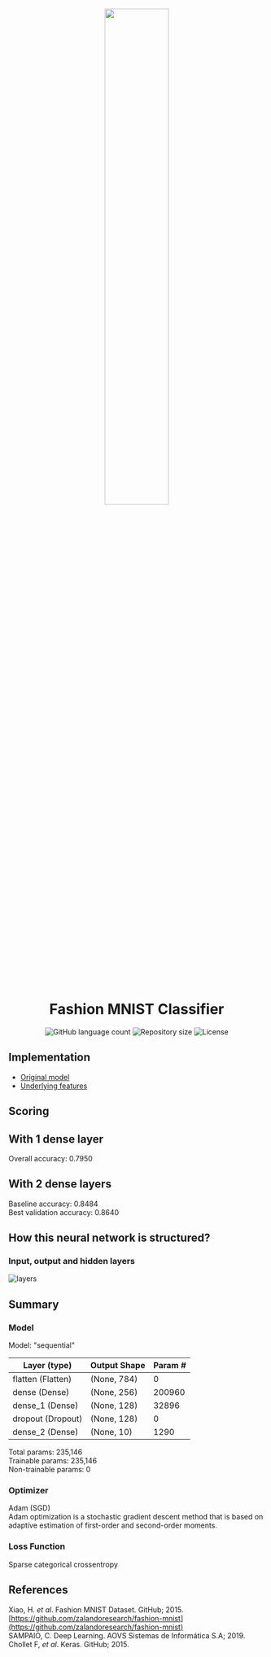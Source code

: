 <h1 align="center">
  <a href=#>
    <img src="https://github.com/zalandoresearch/fashion-mnist/blob/master/doc/img/embedding.gif" width="50%"/>
  </a>  
  <br>
  Fashion MNIST Classifier
</h1>

<p align="center">
  <img alt="GitHub language count" src="https://img.shields.io/github/languages/count/vcwild/fashion-mnist-classifier">
  <img alt="Repository size" src="https://img.shields.io/github/repo-size/vcwild/fashion-mnist-classifier">
  <img alt="License" src="https://img.shields.io/badge/license-MIT-brightgreen">
  <a>
</p>

## Implementation
- [Original model](image_classifier.ipynb)
- [Underlying features](image_classifier_underlying.ipynb)

## Scoring

## With 1 dense layer

Overall accuracy: 0.7950

## With 2 dense layers

Baseline accuracy: 0.8484\
Best validation accuracy: 0.8640 

## How this neural network is structured?

### Input, output and hidden layers 

<p align='left'>
  
  <img src='http://i.imgur.com/WonDKDM.png' alt='layers' />

</p>

## Summary
### Model

Model: "sequential"

|Layer (type)|Output Shape|Param #  | 
|---|---|---|
flatten (Flatten) |            (None, 784) |              0       
dense (Dense) |                (None, 256) |              200960    
dense_1 (Dense) |             (None, 128) |              32896     
dropout (Dropout) |            (None, 128) |              0         
dense_2 (Dense) |              (None, 10) |               1290      

Total params: 235,146\
Trainable params: 235,146\
Non-trainable params: 0  

### Optimizer

Adam (SGD)\
Adam optimization is a stochastic gradient descent method that is based on adaptive estimation of first-order and second-order moments.

### Loss Function

Sparse categorical crossentropy

## References
Xiao, H. *et al*. Fashion MNIST Dataset. GitHub; 2015. [https://github.com/zalandoresearch/fashion-mnist](https://github.com/zalandoresearch/fashion-mnist)  
SAMPAIO, C. Deep Learning. AOVS Sistemas de Informática S.A; 2019.\
Chollet F, *et al*. Keras. GitHub; 2015.

